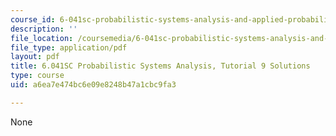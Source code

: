 ```yaml
---
course_id: 6-041sc-probabilistic-systems-analysis-and-applied-probability-fall-2013
description: ''
file_location: /coursemedia/6-041sc-probabilistic-systems-analysis-and-applied-probability-fall-2013/a6ea7e474bc6e09e8248b47a1cbc9fa3_MIT6_041SCF13_tut09_sol.pdf
file_type: application/pdf
layout: pdf
title: 6.041SC Probabilistic Systems Analysis, Tutorial 9 Solutions
type: course
uid: a6ea7e474bc6e09e8248b47a1cbc9fa3

---
```

None